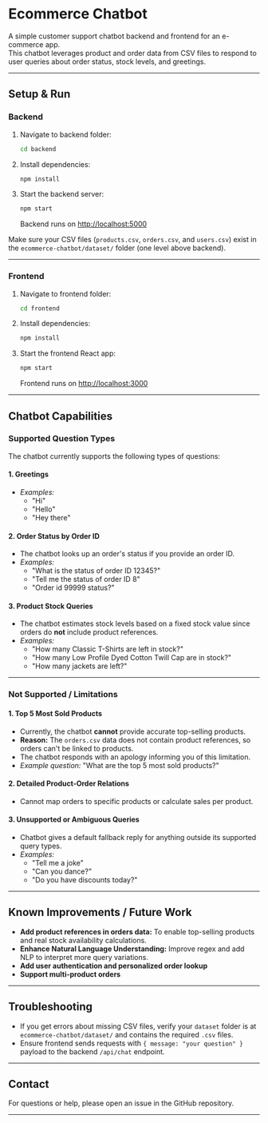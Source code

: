 # Ecommerce Chatbot

A simple customer support chatbot backend and frontend for an e-commerce app.  
This chatbot leverages product and order data from CSV files to respond to user queries about order status, stock levels, and greetings.

---

## Setup & Run

### Backend
1. Navigate to backend folder:
    ```bash
    cd backend
    ```
2. Install dependencies:
    ```bash
    npm install
    ```
3. Start the backend server:
    ```bash
    npm start
    ```
   Backend runs on [http://localhost:5000](http://localhost:5000)

Make sure your CSV files (`products.csv`, `orders.csv`, and `users.csv`) exist in the `ecommerce-chatbot/dataset/` folder (one level above backend).

---

### Frontend
1. Navigate to frontend folder:
    ```bash
    cd frontend
    ```
2. Install dependencies:
    ```bash
    npm install
    ```
3. Start the frontend React app:
    ```bash
    npm start
    ```
   Frontend runs on [http://localhost:3000](http://localhost:3000)

---

## Chatbot Capabilities

### Supported Question Types

The chatbot currently supports the following types of questions:

#### 1. Greetings
- *Examples:*  
  - "Hi"  
  - "Hello"  
  - "Hey there"

#### 2. Order Status by Order ID
- The chatbot looks up an order's status if you provide an order ID.
- *Examples:*  
  - "What is the status of order ID 12345?"  
  - "Tell me the status of order ID 8"  
  - "Order id 99999 status?"

#### 3. Product Stock Queries
- The chatbot estimates stock levels based on a fixed stock value since orders do **not** include product references.
- *Examples:*  
  - "How many Classic T-Shirts are left in stock?"  
  - "How many Low Profile Dyed Cotton Twill Cap are in stock?"  
  - "How many jackets are left?"

---

### Not Supported / Limitations

#### 1. Top 5 Most Sold Products
- Currently, the chatbot **cannot** provide accurate top-selling products.
- **Reason:** The `orders.csv` data does not contain product references, so orders can't be linked to products.
- The chatbot responds with an apology informing you of this limitation.
- *Example question:* "What are the top 5 most sold products?"

#### 2. Detailed Product-Order Relations
- Cannot map orders to specific products or calculate sales per product.

#### 3. Unsupported or Ambiguous Queries
- Chatbot gives a default fallback reply for anything outside its supported query types.
- *Examples:*  
  - "Tell me a joke"  
  - "Can you dance?"  
  - "Do you have discounts today?"

---

## Known Improvements / Future Work

- **Add product references in orders data:** To enable top-selling products and real stock availability calculations.
- **Enhance Natural Language Understanding:** Improve regex and add NLP to interpret more query variations.
- **Add user authentication and personalized order lookup**
- **Support multi-product orders**

---

## Troubleshooting

- If you get errors about missing CSV files, verify your `dataset` folder is at `ecommerce-chatbot/dataset/` and contains the required `.csv` files.
- Ensure frontend sends requests with `{ message: "your question" }` payload to the backend `/api/chat` endpoint.

---

## Contact

For questions or help, please open an issue in the GitHub repository.

---
